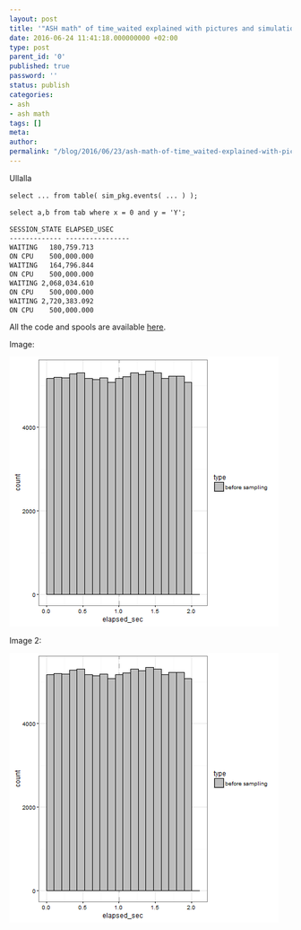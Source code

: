 ```yaml
---
layout: post
title: '"ASH math" of time_waited explained with pictures and simulation TEST'
date: 2016-06-24 11:41:18.000000000 +02:00
type: post
parent_id: '0'
published: true
password: ''
status: publish
categories:
- ash
- ash math
tags: []
meta:
author:
permalink: "/blog/2016/06/23/ash-math-of-time_waited-explained-with-pictures-and-simulation-TEST/"
---
```


Ullalla

```plsql
select ... from table( sim_pkg.events( ... ) );
```

```plsql
select a,b from tab where x = 0 and y = 'Y';
```

```
SESSION_STATE ELAPSED_USEC
------------- ----------------
WAITING   180,759.713
ON CPU    500,000.000
WAITING   164,796.844
ON CPU    500,000.000
WAITING 2,068,034.610
ON CPU    500,000.000
WAITING 2,720,383.092
ON CPU    500,000.000
```

All the code and spools are available <a href="/assets/files/2016/06/post_0310_ash_math.zip">here</a>.

Image:

<p><a href="http://34.247.94.223/wp-content/uploads/2016/06/events.png"><img class="aligncenter size-full wp-image-825" title="ashevents" src="/assets/images/2016/06/events.png" alt="histogram of event stream" width="480" height="480" /></a></p>

Image 2:

<p><a href="/assets/images/2016/06/events.png"><img class="aligncenter size-full wp-image-825" title="ashevents" src="/assets/images/2016/06/events.png" alt="histogram of event stream" width="480" height="480" /></a></p>

